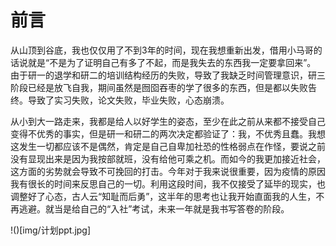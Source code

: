 # 前言

从山顶到谷底，我也仅仅用了不到3年的时间，现在我想重新出发，借用小马哥的话说就是“不是为了证明自己有多了不起，而是我失去的东西我一定要拿回来”。
由于研一的退学和研二的培训结构经历的失败，导致了我缺乏时间管理意识，研三阶段已经是放飞自我，期间虽然是囫囵吞枣的学了很多的东西，但是都以失败告终。导致了实习失败，论文失败，毕业失败，心态崩溃。

从小到大一路走来，我都是给人以好学生的姿态，至少在此之前从来都不接受自己变得不优秀的事实，但是研一和研二的两次决定都验证了：我，不优秀且蠢。我想这发生一切都应该不是偶然，肯定是自己自卑加社恐的性格弱点在作怪，要说之前没有显现出来是因为我按部就班，没有给他可乘之机。而如今的我更加接近社会，这方面的劣势就会导致不可挽回的打击。今年对于我来说很重要，因为疫情的原因我有很长的时间来反思自己的一切。利用这段时间，我不仅接受了延毕的现实，也调整好了心态，古人云“知耻而后勇”，这半年的思考也让我开始直面我的人生，不再逃避。就当是给自己的“入社”考试，未来一年就是我书写答卷的阶段。

!()[img/计划ppt.jpg]



